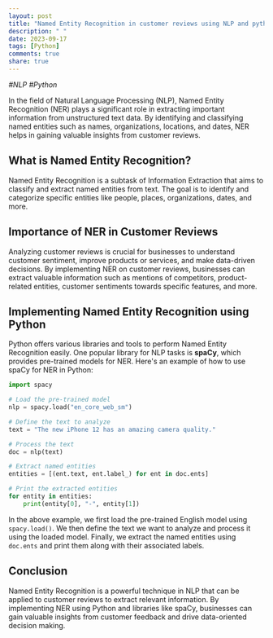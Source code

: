```yaml
---
layout: post
title: "Named Entity Recognition in customer reviews using NLP and python"
description: " "
date: 2023-09-17
tags: [Python]
comments: true
share: true
---
```

*#NLP #Python*

In the field of Natural Language Processing (NLP), Named Entity Recognition (NER) plays a significant role in extracting important information from unstructured text data. By identifying and classifying named entities such as names, organizations, locations, and dates, NER helps in gaining valuable insights from customer reviews.

## What is Named Entity Recognition?
Named Entity Recognition is a subtask of Information Extraction that aims to classify and extract named entities from text. The goal is to identify and categorize specific entities like people, places, organizations, dates, and more.

## Importance of NER in Customer Reviews
Analyzing customer reviews is crucial for businesses to understand customer sentiment, improve products or services, and make data-driven decisions. By implementing NER on customer reviews, businesses can extract valuable information such as mentions of competitors, product-related entities, customer sentiments towards specific features, and more.

## Implementing Named Entity Recognition using Python
Python offers various libraries and tools to perform Named Entity Recognition easily. One popular library for NLP tasks is **spaCy**, which provides pre-trained models for NER. Here's an example of how to use spaCy for NER in Python:

```python
import spacy

# Load the pre-trained model
nlp = spacy.load("en_core_web_sm")

# Define the text to analyze
text = "The new iPhone 12 has an amazing camera quality."

# Process the text
doc = nlp(text)

# Extract named entities
entities = [(ent.text, ent.label_) for ent in doc.ents]

# Print the extracted entities
for entity in entities:
    print(entity[0], "-", entity[1])
```

In the above example, we first load the pre-trained English model using `spacy.load()`. We then define the text we want to analyze and process it using the loaded model. Finally, we extract the named entities using `doc.ents` and print them along with their associated labels.

## Conclusion
Named Entity Recognition is a powerful technique in NLP that can be applied to customer reviews to extract relevant information. By implementing NER using Python and libraries like spaCy, businesses can gain valuable insights from customer feedback and drive data-oriented decision making.